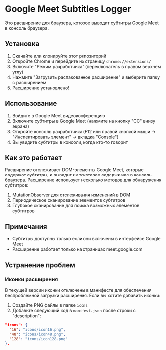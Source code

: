 # Google Meet Subtitles Logger

Это расширение для браузера, которое выводит субтитры Google Meet в консоль браузера.

## Установка

1. Скачайте или клонируйте этот репозиторий
2. Откройте Chrome и перейдите на страницу `chrome://extensions/`
3. Включите "Режим разработчика" (переключатель в правом верхнем углу)
4. Нажмите "Загрузить распакованное расширение" и выберите папку с расширением
5. Расширение установлено!

## Использование

1. Войдите в Google Meet видеоконференцию
2. Включите субтитры в Google Meet (нажмите на кнопку "CC" внизу экрана)
3. Откройте консоль разработчика (F12 или правой кнопкой мыши -> "Инспектировать элемент" -> вкладка "Console")
4. Вы увидите субтитры в консоли, когда кто-то говорит

## Как это работает

Расширение отслеживает DOM-элементы Google Meet, которые содержат субтитры, и выводит их текстовое содержимое в консоль браузера. Расширение использует несколько методов для обнаружения субтитров:

1. MutationObserver для отслеживания изменений в DOM
2. Периодическое сканирование элементов субтитров
3. Глубокое сканирование для поиска возможных элементов субтитров

## Примечания

- Субтитры доступны только если они включены в интерфейсе Google Meet
- Расширение работает только на страницах meet.google.com

## Устранение проблем

### Иконки расширения
В текущей версии иконки отключены в манифесте для обеспечения беспроблемной загрузки расширения. Если вы хотите добавить иконки:

1. Создайте PNG файлы в папке `icons`
2. Добавьте следующий код в `manifest.json` после строки с "description":

```json
"icons": {
  "16": "icons/icon16.png",
  "48": "icons/icon48.png",
  "128": "icons/icon128.png"
},
``` 